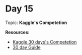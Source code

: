 <h1>Day 15</h1>

Topic: <b>Kaggle's Competetion</b> 

**Resources:**
- <a href="https://www.kaggle.com/c/30-days-of-ml"> Kaggle 30 days's Competetion </a>
- <a href="https://www.kaggle.com/alexisbcook/getting-started-with-30-days-of-ml-competition?utm_medium=email&utm_source=gamma&utm_campaign=thirty-days-of-ml&utm_content=day-15"> 30 day Guide </a>

